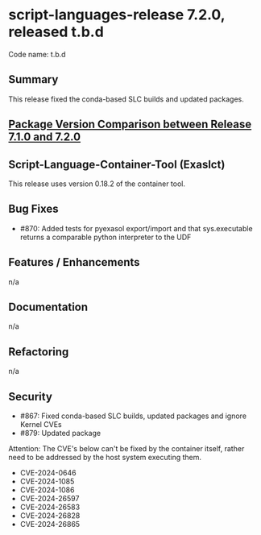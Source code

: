 # script-languages-release 7.2.0, released t.b.d

Code name: t.b.d

## Summary

This release fixed the conda-based SLC builds and updated packages.

## [Package Version Comparison between Release 7.1.0 and 7.2.0](package_diffs/7.2.0/README.md)

## Script-Language-Container-Tool (Exaslct)

This release uses version 0.18.2 of the container tool. 

## Bug Fixes

 - #870: Added tests for pyexasol export/import and that sys.executable returns a comparable python interpreter to the UDF

## Features / Enhancements

n/a

## Documentation

n/a

## Refactoring

n/a

## Security

 - #867: Fixed conda-based SLC builds, updated packages and ignore Kernel CVEs
 - #879: Updated package

Attention: The CVE's below can't be fixed by the container itself, rather need to be addressed by the host system executing them.

 - CVE-2024-0646
 - CVE-2024-1085
 - CVE-2024-1086
 - CVE-2024-26597
 - CVE-2024-26583
 - CVE-2024-26828
 - CVE-2024-26865
